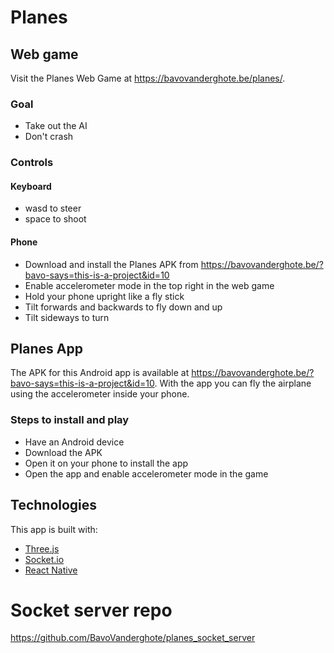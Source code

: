 # Planes

## Web game

Visit the Planes Web Game at https://bavovanderghote.be/planes/.

### Goal

- Take out the AI
- Don't crash

### Controls

#### Keyboard

- wasd to steer
- space to shoot

#### Phone

- Download and install the Planes APK from https://bavovanderghote.be/?bavo-says=this-is-a-project&id=10
- Enable accelerometer mode in the top right in the web game
- Hold your phone upright like a fly stick
- Tilt forwards and backwards to fly down and up
- Tilt sideways to turn

## Planes App

The APK for this Android app is available at https://bavovanderghote.be/?bavo-says=this-is-a-project&id=10.
With the app you can fly the airplane using the accelerometer inside your phone.

### Steps to install and play

- Have an Android device
- Download the APK
- Open it on your phone to install the app
- Open the app and enable accelerometer mode in the game

## Technologies

This app is built with:

- [Three.js](https://threejs.org/)
- [Socket.io](https://socket.io/)
- [React Native](https://reactnative.dev/)

# Socket server repo

https://github.com/BavoVanderghote/planes_socket_server
